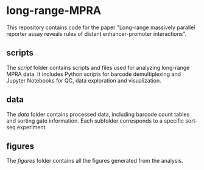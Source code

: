 # long-range-MPRA

This repository contains code for the paper "Long-range massively parallel reporter assay reveals rules of distant enhancer-promoter interactions". 

## scripts
The *script* folder contains scripts and files used for analyzing long-range MPRA data.
It includes Python scripts for barcode demultiplexing and Jupyter Notebooks for QC, data exploration and visualization. 

## data
The *data* folder contains processed data, including barcode count tables and sorting gate information. Each subfolder corresponds to a specific sort-seq experiment.

## figures
The *figures* folder contains all the figures generated from the analysis.
